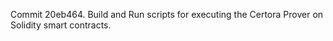 Commit 20eb464.                    Build and Run scripts for executing the Certora Prover on Solidity smart contracts.